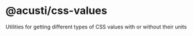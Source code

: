 # @acusti/css-values

Utilities for getting different types of CSS values with or without their units
